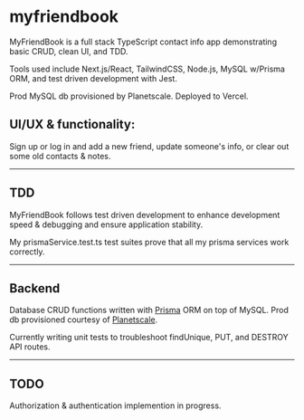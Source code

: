 # myfriendbook

MyFriendBook is a full stack TypeScript contact info app demonstrating basic CRUD, clean UI, and TDD.

Tools used include Next.js/React, TailwindCSS, Node.js, MySQL w/Prisma ORM, and test driven development with Jest.

Prod MySQL db provisioned by Planetscale.
Deployed to Vercel.

## UI/UX & functionality:

Sign up or log in and add a new friend, update someone's info, or clear out some old contacts & notes.

---

## TDD

MyFriendBook follows test driven development to enhance development speed & debugging and ensure application stability.

My prismaService.test.ts test suites prove that all my prisma services work correctly.

---

## Backend

Database CRUD functions written with [Prisma](https://www.prisma.io/) ORM on top of MySQL.
Prod db provisioned courtesy of [Planetscale](https://planetscale.com/).

Currently writing unit tests to troubleshoot findUnique, PUT, and DESTROY API routes.

---

## TODO

Authorization & authentication implemention in progress.
